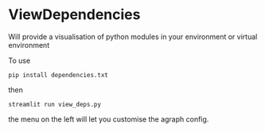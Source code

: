 # ViewDependencies

Will provide a visualisation of python modules in your environment or virtual environment

To use
``` 
pip install dependencies.txt
```

then
```
streamlit run view_deps.py
```
the menu on the left will let you customise the agraph config.
